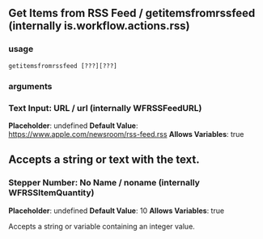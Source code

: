 
## Get Items from RSS Feed / getitemsfromrssfeed (internally is.workflow.actions.rss)

### usage
`getitemsfromrssfeed [???][???]`

### arguments
### Text Input: URL / url (internally WFRSSFeedURL)
**Placeholder**: undefined
**Default Value**: https://www.apple.com/newsroom/rss-feed.rss
**Allows Variables**: true


Accepts a string 
or text
with the text.
---
### Stepper Number: No Name / noname (internally WFRSSItemQuantity)
**Placeholder**: undefined
**Default Value**: 10
**Allows Variables**: true


Accepts a string 
or variable
containing an integer value.
